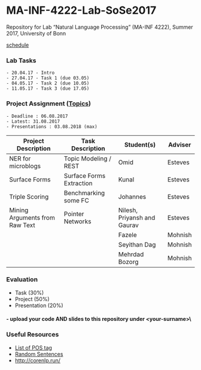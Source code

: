 # MA-INF-4222-Lab-SoSe2017
Repository for Lab “Natural Language Processing” (MA-INF 4222), Summer 2017, University of Bonn

[schedule](
https://docs.google.com/spreadsheets/d/1I7JZeBqcyfxtCRRmTb3kQ3Hc1rSQb1hgXW3ltXuqhd8/edit#gid=1853826089)

### Lab Tasks
	- 20.04.17 - Intro
	- 27.04.17 - Task 1 (due 03.05)
	- 04.05.17 - Task 2 (due 10.05)
	- 11.05.17 - Task 3 (due 17.05)

### Project Assignment ([Topics](https://docs.google.com/spreadsheets/d/1I7JZeBqcyfxtCRRmTb3kQ3Hc1rSQb1hgXW3ltXuqhd8/edit?usp=sharing))
	- Deadline : 06.08.2017
	- Latest: 31.08.2017
	- Presentations : 03.08.2018 (max)

| Project Description | Task Description  | Student(s) | Adviser  |
|---------------------|-------------------|---------|----------|
| NER for microblogs  | Topic Modeling / REST | Omid    | Esteves  | 
| Surface Forms       | Surface Forms Extraction | Kunal   | Esteves  |
| Triple Scoring      | Benchmarking some FC| Johannes | Esteves |
| Mining Arguments from Raw Text | Pointer Networks  | Nilesh, Priyansh and Gaurav        |  Esteves  |
|   | | Fazele    | Mohnish  | 
|   |  |  Seyithan Dag   | Mohnish  | 
|   |  |   Mehrdad Bozorg  | Mohnish  | 

### Evaluation
  - Task (30%) 
  - Project (50%) 
  - Presentation (20%)

#### - upload your code AND slides to this repository under \<your-surname>\

### Useful Resources
- [List of POS tag](https://www.ling.upenn.edu/courses/Fall_2003/ling001/penn_treebank_pos.html)
- [Random Sentences](https://cockatooscreeching.wordpress.com/2014/05/29/a-list-of-completely-random-sentences/) 
- http://corenlp.run/

